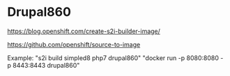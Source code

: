# Drupal860
https://blog.openshift.com/create-s2i-builder-image/

https://github.com/openshift/source-to-image

Example:
"s2i build simpled8 php7 drupal860"
"docker run -p 8080:8080 -p 8443:8443 drupal860"

